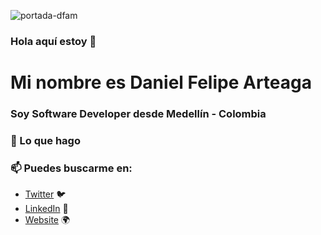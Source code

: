 ![portada-dfam](https://user-images.githubusercontent.com/66885411/110572936-60f0c980-8128-11eb-8a04-260a5b6ce0cd.png)




### Hola aquí estoy 👋
# Mi nombre es Daniel Felipe Arteaga
### Soy Software Developer desde Medellín - Colombia


### 🔨 Lo que hago



### 📫 Puedes buscarme en:
- [Twitter](https://twitter.com/dfarteagam) 🐦
- [LinkedIn](https://linkedin.com/in/danielfelipearteaga) 💼
- [Website](https://danielfelipearteaga.com) 🌍

<!--
**danielfelipearteaga/danielfelipearteaga** is a ✨ _special_ ✨ repository because its `README.md` (this file) appears on your GitHub profile.

Here are some ideas to get you started:

- 🔭 I’m currently working on ...
- 🌱 I’m currently learning ...
- 👯 I’m looking to collaborate on ...
- 🤔 I’m looking for help with ...
- 💬 Ask me about ...
- 📫 How to reach me: ...
- 😄 Pronouns: ...
- ⚡ Fun fact: ...
-->
